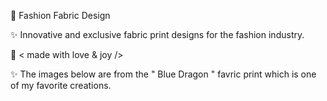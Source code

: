 👗 Fashion Fabric Design

✨ Innovative and exclusive fabric print designs for the fashion industry.

🤎 < made with love & joy />
 
 
✨ The images below are from the " Blue Dragon " favric print which is one of my favorite creations.

